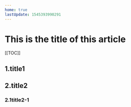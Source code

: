 ```yaml
---
home: true
lastUpdate: 1545393990291
---
```


# This is the title of this article

[[TOC]]

## 1.title1

## 2.title2

### 2.1title2-1
